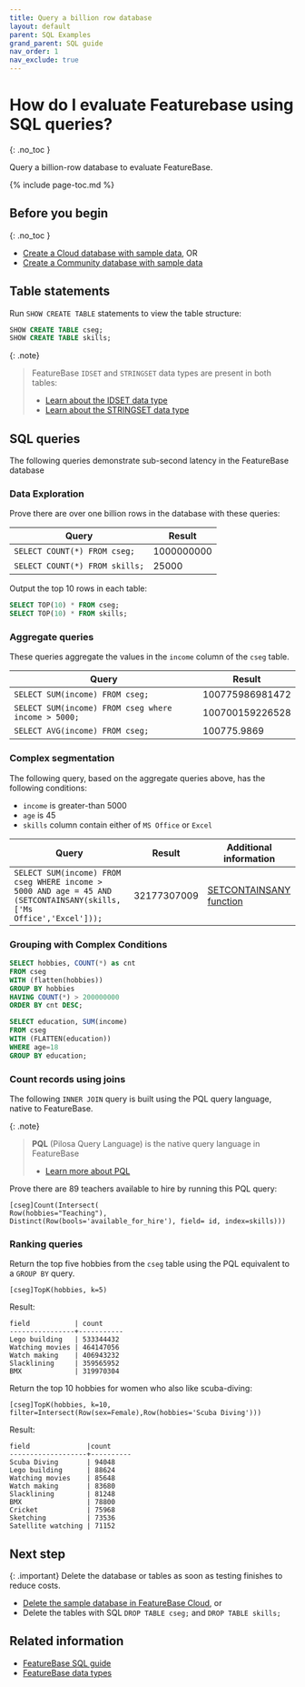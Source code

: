 ```yaml
---
title: Query a billion row database
layout: default
parent: SQL Examples
grand_parent: SQL guide
nav_order: 1
nav_exclude: true
---
```


# How do I evaluate Featurebase using SQL queries?
{: .no_toc }

Query a billion-row database to evaluate FeatureBase.

{% include page-toc.md %}

## Before you begin
{: .no_toc }

* [Create a Cloud database with sample data](/docs/cloud/cloud-evaluate), OR
* [Create a Community database with sample data](/docs/community/com-evaluate)

## Table statements

Run `SHOW CREATE TABLE` statements to view the table structure:

```sql
SHOW CREATE TABLE cseg;
SHOW CREATE TABLE skills;
```

{: .note}
>FeatureBase `IDSET` and `STRINGSET` data types are present in both tables:
>* [Learn about the IDSET data type](/docs/sql-guide/data-types/data-type-idset)
>* [Learn about the STRINGSET data type](/docs/sql-guide/data-types/data-type-stringset)

## SQL queries

The following queries demonstrate sub-second latency in the FeatureBase database

### Data Exploration 

Prove there are over one billion rows in the database with these queries:

| Query | Result |
|---|---|
| `SELECT COUNT(*) FROM cseg;` | 1000000000 |
| `SELECT COUNT(*) FROM skills;` | 25000 |

Output the top 10 rows in each table:
```sql
SELECT TOP(10) * FROM cseg;
SELECT TOP(10) * FROM skills;
```

### Aggregate queries

These queries aggregate the values in the `income` column of the `cseg` table.

| Query | Result |
|---|---|
| `SELECT SUM(income) FROM cseg;` | 100775986981472 |
| `SELECT SUM(income) FROM cseg where income > 5000;` | 100700159226528 |
| `SELECT AVG(income) FROM cseg;` | 100775.9869 |

### Complex segmentation 

The following query, based on the aggregate queries above, has the following conditions:
* `income` is greater-than 5000
* `age` is 45
* `skills` column contain either of `MS Office` or `Excel`

| Query | Result | Additional information |
|---|---|---|
| `SELECT SUM(income) FROM cseg WHERE income > 5000 AND age = 45 AND (SETCONTAINSANY(skills,['Ms Office','Excel']));` | 32177307009 | [SETCONTAINSANY function](/docs/sql-guide/functions/function-setcontainsany) |

### Grouping with Complex Conditions


<!-- commenting out because these hang cloud. Jira is FB-2480

```sql
SELECT hobbies, COUNT(*) as cnt
FROM cseg
GROUP BY hobbies
HAVING COUNT(*) > 200000000
ORDER BY cnt DESC;
```

```sql
SELECT education, SUM(income)
FROM cseg
WHERE age=18
GROUP BY education;
```
-->

```sql
SELECT hobbies, COUNT(*) as cnt
FROM cseg
WITH (flatten(hobbies))
GROUP BY hobbies
HAVING COUNT(*) > 200000000
ORDER BY cnt DESC;
```

```sql
SELECT education, SUM(income)
FROM cseg
WITH (FLATTEN(education))
WHERE age=18
GROUP BY education;
```

### Count records using joins

The following ```INNER JOIN``` query is built using the PQL query language, native to FeatureBase.

{: .note}
>**PQL** (Pilosa Query Language) is the native query language in FeatureBase
>* [Learn more about PQL](/docs/pql-guide/pql-home)

Prove there are 89 teachers available to hire by running this PQL query:

```
[cseg]Count(Intersect(
Row(hobbies="Teaching"),
Distinct(Row(bools='available_for_hire'), field= id, index=skills)))
```

### Ranking queries

Return the top five hobbies from the `cseg` table using the PQL equivalent to a `GROUP BY` query.

```
[cseg]TopK(hobbies, k=5)
```

Result:
```
field           | count
----------------+-----------
Lego building   | 533344432
Watching movies | 464147056
Watch making    | 406943232
Slacklining     | 359565952
BMX             | 319970304
```

Return the top 10 hobbies for women who also like scuba-diving:
```
[cseg]TopK(hobbies, k=10, filter=Intersect(Row(sex=Female),Row(hobbies='Scuba Diving')))
```

Result:
```
field              |count
-------------------+----------
Scuba Diving       | 94048
Lego building      | 88624
Watching movies    | 85648
Watch making       | 83680
Slacklining        | 81248
BMX                | 78800
Cricket            | 75968
Sketching          | 73536
Satellite watching | 71152
```

## Next step

{: .important}
Delete the database or tables as soon as testing finishes to reduce costs.

* [Delete the sample database in FeatureBase Cloud](/docs/cloud/cloud-databases/cloud-db-delete), or
* Delete the tables with SQL `DROP TABLE cseg;` and `DROP TABLE skills;`

## Related information

* [FeatureBase SQL guide](/docs/sql-guide/sql-guide-home)
* [FeatureBase data types](/docs/sql-guide/data-types/data-types-home)
